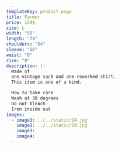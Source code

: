 ```yaml
---
templateKey: product-page
title: Farmer
price: 150$
size: L
width: "58"
length: "74"
shoulders: "54"
sleeve: "56"
waist: "0"
rise: "0"
description: |-
  Made of
  one vintage sack and one reworked shirt.
  This item is one of a kind.

  How to take care
  Wash at 30 degrees
  Do not bleach
  Iron inside out
images:
  - image1: ../../static/24.jpg
    image2: ../../static/18.jpg
    image3:
    image4:
---
```

